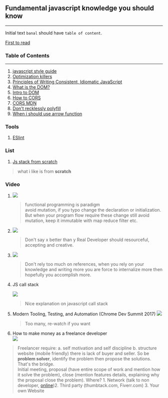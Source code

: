 ## Fundamental javascript knowledge you should know
---
Initial text
`banal` should have `table of content`.

[First to read](https://github.com/benoror/ama/issues/1 "Behonor ama")

### Table of Contents
---
  1. [javascript style guide](https://github.com/airbnb/javascript "Airbnb style guide")
  0. [Optimization killers](https://github.com/petkaantonov/bluebird/wiki/Optimization-killers#3-managing-arguments "github wiki")
  0. [Principles of Writing Consistent, Idiomatic JavaScript](https://github.com/rwaldron/idiomatic.js "idiomatic.js repo")
  0. [What is the DOM?](https://css-tricks.com/dom/ "css-tricks atricle")
  0. [Intro to DOM](https://developer.mozilla.org/en-US/docs/Web/API/Document_Object_Model/Introduction "MDN")
  0. [How to CORS](http://www.eriwen.com/javascript/how-to-cors/)
  0. [CORS MDN](https://developer.mozilla.org/en-US/docs/Web/HTTP/Access_control_CORS)
  0. [Don't recklessly polyfill](http://stackoverflow.com/questions/5072136/javascript-filter-for-objects)
  0. [When i should use arrow function](http://stackoverflow.com/questions/22939130/when-should-i-use-arrow-functions-in-ecmascript-6 "SO question")

### Tools
  1. [ESlint](http://eslint.org "eslint website")


### List
  1. [Js stack from scratch](https://github.com/verekia/js-stack-from-scratch)
  > what i like is from **scratch**



### Video
1.  [![](https://img.youtube.com/vi/e-5obm1G_FY/0.jpg)](https://www.youtube.com/watch?v=e-5obm1G_FY) <br>

	>  functional programming is paradigm  
	>  avoid mutation, if you typo change the declaration or initialization. But when your program flow require these change still avoid mutation, keep it immutable with map reduce filter etc.

1.  [![](https://img.youtube.com/vi/Xt5qpbiqw2g/0.jpg)](https://www.youtube.com/watch?v=Xt5qpbiqw2g)<br>
	>  Don't say x better than y
	>  Real Developer should resourceful, accepting and creative.

1.  [![](https://img.youtube.com/vi/v0TFmdO4ZP0/0.jpg)](https://www.youtube.com/watch?v=v0TFmdO4ZP0)<br>
	>  Don't rely too much on references, when you rely on your knowledge and writing more you are force to internalize more then hopefully you accomplish more.

1.  JS call stack

	[![](https://img.youtube.com/vi/6MXRNXXgP_0/0.jpg)](https://www.youtube.com/watch?v=6MXRNXXgP_0)<br>
	>  Nice explanation on javascript call stack

1.  Modern Tooling, Testing, and Automation (Chrome Dev Summit 2017)
  [![](https://img.youtube.com/vi/7-XnEMrQnn4/0.jpg)](https://www.youtube.com/watch?v=7-XnEMrQnn4)<br>
    >Too many, re-watch if you want

1. How to make money as a freelance developer<br>
  [![](https://img.youtube.com/vi/fsTzLgra5dQ/0.jpg)](video6)
  > Freelancer require: a. self motivation and self discipline b. structure
  > website (mobile friendly) there is lack of buyer and seller. So be **problem solver**, identify the problem then propose the solutions. That's the bridge.<br>
  Initial meeting, proposal (have entire scope of work and mention how it solve the problem), close (mention features details, explaining why the proposal close the problem).
  > Where? 1. Network (talk to non developer, [online](https://www.bni.com/))2. Third party (thumbtack.com, Fiverr.com) 3. Your own Website

[video6]: https://www.youtube.com/watch?v=fsTzLgra5dQ
